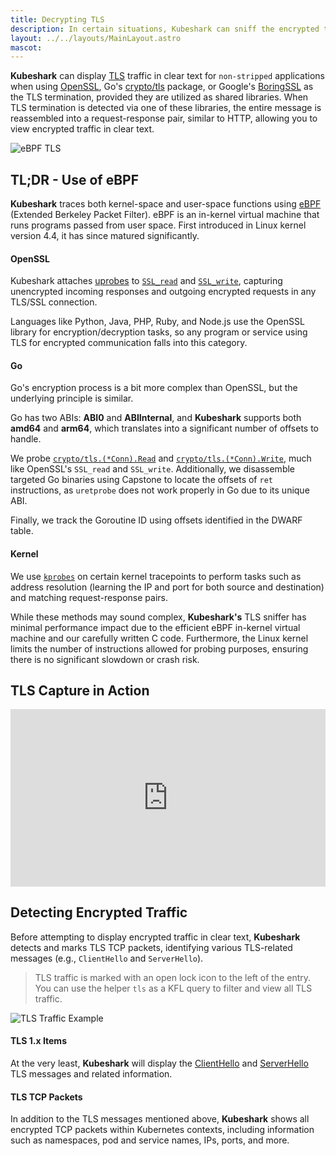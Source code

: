 ```yaml
---
title: Decrypting TLS
description: In certain situations, Kubeshark can sniff the encrypted traffic (TLS) in your cluster using eBPF without actually doing decryption.
layout: ../../layouts/MainLayout.astro
mascot:
---
```


**Kubeshark** can display [TLS](https://en.wikipedia.org/wiki/Transport_Layer_Security) traffic in clear text for `non-stripped` applications when using [OpenSSL](https://www.openssl.org/), Go's [crypto/tls](https://pkg.go.dev/crypto/tls) package, or Google's [BoringSSL](https://github.com/google/boringssl) as the TLS termination, provided they are utilized as shared libraries. When TLS termination is detected via one of these libraries, the entire message is reassembled into a request-response pair, similar to HTTP, allowing you to view encrypted traffic in clear text.

![eBPF TLS](/ebpf_tls.png)

## TL;DR - Use of eBPF

**Kubeshark** traces both kernel-space and user-space functions using [eBPF](https://prototype-kernel.readthedocs.io/en/latest/bpf/) (Extended Berkeley Packet Filter). eBPF is an in-kernel virtual machine that runs programs passed from user space. First introduced in Linux kernel version 4.4, it has since matured significantly.

#### OpenSSL

Kubeshark attaches [uprobes](https://docs.kernel.org/trace/uprobetracer.html) to [`SSL_read`](https://www.openssl.org/docs/man1.1.1/man3/SSL_read.html) and [`SSL_write`](https://www.openssl.org/docs/man1.1.1/man3/SSL_write.html), capturing unencrypted incoming responses and outgoing encrypted requests in any TLS/SSL connection.

Languages like Python, Java, PHP, Ruby, and Node.js use the OpenSSL library for encryption/decryption tasks, so any program or service using TLS for encrypted communication falls into this category.

#### Go

Go's encryption process is a bit more complex than OpenSSL, but the underlying principle is similar.

Go has two ABIs: **ABI0** and **ABIInternal**, and **Kubeshark** supports both **amd64** and **arm64**, which translates into a significant number of offsets to handle.

We probe [`crypto/tls.(*Conn).Read`](https://github.com/golang/go/blob/go1.17.6/src/crypto/tls/conn.go#L1263) and [`crypto/tls.(*Conn).Write`](https://github.com/golang/go/blob/go1.17.6/src/crypto/tls/conn.go#L1099), much like OpenSSL's `SSL_read` and `SSL_write`. Additionally, we disassemble targeted Go binaries using Capstone to locate the offsets of `ret` instructions, as `uretprobe` does not work properly in Go due to its unique ABI.

Finally, we track the Goroutine ID using offsets identified in the DWARF table.

#### Kernel

We use [`kprobes`](https://www.kernel.org/doc/html/latest/trace/kprobes.html) on certain kernel tracepoints to perform tasks such as address resolution (learning the IP and port for both source and destination) and matching request-response pairs.

While these methods may sound complex, **Kubeshark's** TLS sniffer has minimal performance impact due to the efficient eBPF in-kernel virtual machine and our carefully written C code. Furthermore, the Linux kernel limits the number of instructions allowed for probing purposes, ensuring there is no significant slowdown or crash risk.

## TLS Capture in Action

<div style="position: relative; padding-bottom: 56.25%; height: 0;"><iframe src="https://www.loom.com/embed/18d9f744402a4b37b1e14c8fd7401aab?sid=0e136344-33af-4739-9899-c41ec0ca0de9" frameborder="0" webkitallowfullscreen mozallowfullscreen allowfullscreen style="position: absolute; top: 0; left: 0; width: 100%; height: 100%;"></iframe></div>


## Detecting Encrypted Traffic

Before attempting to display encrypted traffic in clear text, **Kubeshark** detects and marks TLS TCP packets, identifying various TLS-related messages (e.g., `ClientHello` and `ServerHello`).

> TLS traffic is marked with an open lock icon to the left of the entry. You can use the helper `tls` as a KFL query to filter and view all TLS traffic.

![TLS Traffic Example](/tls_traffic.png)

#### TLS 1.x Items

At the very least, **Kubeshark** will display the [ClientHello](https://datatracker.ietf.org/doc/html/rfc8446#section-4.1.2) and [ServerHello](https://datatracker.ietf.org/doc/html/rfc8446#section-4.1.3) TLS messages and related information.

#### TLS TCP Packets

In addition to the TLS messages mentioned above, **Kubeshark** shows all encrypted TCP packets within Kubernetes contexts, including information such as namespaces, pod and service names, IPs, ports, and more.
